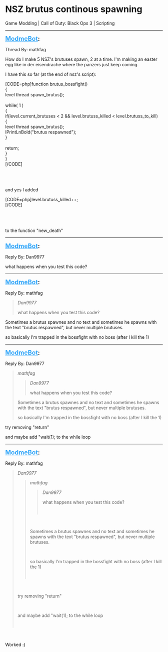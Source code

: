 # NSZ brutus continous spawning
Game Modding | Call of Duty: Black Ops 3 | Scripting

---
<strong style="font-size: 1.4em;"><span style="text-decoration: underline;text-decoration-color: #34a7f9;"><span style="color:#34a7f9;">ModmeBot</span></span>:</strong>

<p>Thread By: mathfag<br /><p style="text-align:left;">How do I make 5 NSZ&#39;s brutuses spawn, 2 at a time. I&#39;m making an easter egg like in der eisendrache where the panzers just keep coming.</p><p style="text-align:left;"></p><p style="text-align:left;">I have this so far (at the end of nsz&#39;s script):</p><p style="text-align:left;"></p>[CODE=php]function brutus_bossfight()<br />{<br />level thread spawn_brutus();<br /><br />while( 1 )<br />    {<br />        if(level.current_brutuses &lt; 2 &amp;&amp; level.brutuss_killed &lt; level.brutuss_to_kill)<br />        {<br /> 		level thread spawn_brutus();<br /> 		IPrintLnBold(&quot;brutus respawned&quot;);<br />		}<br /><br />return;<br />}<br />}<br />[/CODE]<br /><br /><br /><br /><p style="text-align:left;">and yes I added</p>[CODE=php]level.brutuss_killed++;<br />[/CODE]<br /><br /><br /><br /><p style="text-align:left;"></p><p style="text-align:left;">to the function &quot;new_death&quot;</p><p style="text-align:left;"></p></p>

---
<strong style="font-size: 1.4em;"><span style="text-decoration: underline;text-decoration-color: #34a7f9;"><span style="color:#34a7f9;">ModmeBot</span></span>:</strong>

<p>Reply By: Dan9977<br /><p style="text-align:left;">what happens when you test this code?</p></p>

---
<strong style="font-size: 1.4em;"><span style="text-decoration: underline;text-decoration-color: #34a7f9;"><span style="color:#34a7f9;">ModmeBot</span></span>:</strong>

<p>Reply By: mathfag<br /><blockquote><em>Dan9977</em><p style="text-align:left;">what happens when you test this code?</p></blockquote><p style="text-align:left;">Sometimes a brutus spawnes and no text and sometimes he spawns with the text &quot;brutus respawned&quot;, but never multiple brutuses.</p><p style="text-align:left;">so basically I&#39;m trapped in the bossfight with no boss (after I kill the 1)</p></p>

---
<strong style="font-size: 1.4em;"><span style="text-decoration: underline;text-decoration-color: #34a7f9;"><span style="color:#34a7f9;">ModmeBot</span></span>:</strong>

<p>Reply By: Dan9977<br /><blockquote><em>mathfag</em><blockquote><em>Dan9977</em><p style="text-align:left;">what happens when you test this code?</p></blockquote><p style="text-align:left;">Sometimes a brutus spawnes and no text and sometimes he spawns with the text &quot;brutus respawned&quot;, but never multiple brutuses.</p><p style="text-align:left;">so basically I&#39;m trapped in the bossfight with no boss (after I kill the 1)</p></blockquote><p style="text-align:left;">try removing &quot;return&quot;</p><p style="text-align:left;">and maybe add &quot;wait(1); to the while loop</p></p>

---
<strong style="font-size: 1.4em;"><span style="text-decoration: underline;text-decoration-color: #34a7f9;"><span style="color:#34a7f9;">ModmeBot</span></span>:</strong>

<p>Reply By: mathfag<br /><blockquote><em>Dan9977</em><br /><blockquote><em>mathfag</em><br /><blockquote><em>Dan9977</em><br /><p style="text-align:left;">what happens when you test this code?</p><br /></blockquote><br /><p style="text-align:left;">Sometimes a brutus spawnes and no text and sometimes he spawns with the text &quot;brutus respawned&quot;, but never multiple brutuses.</p><br /><p style="text-align:left;">so basically I&#39;m trapped in the bossfight with no boss (after I kill the 1)</p><br /></blockquote><br /><p style="text-align:left;">try removing &quot;return&quot;</p><br /><p style="text-align:left;">and maybe add &quot;wait(1); to the while loop</p><br /></blockquote><br /><p style="text-align:left;">Worked :)</p><br /><p style="text-align:left;"></p></p>
